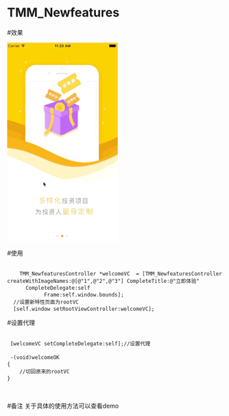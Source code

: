 # TMM_Newfeatures

#效果

![img](https://github.com/MethodName/TMM_Newfeatures/blob/master/2016-05-19%2011_43_22.gif)



#使用
```objc

    TMM_NewfeaturesController *welcomeVC  = [TMM_NewfeaturesController createWithImageNames:@[@"1",@"2",@"3"] CompleteTitle:@"立即体验"
      CompleteDelegate:self
            Frame:self.window.bounds];
  //设置新特性页面为rootVC
  [self.window setRootViewController:welcomeVC];

```

#设置代理
```objc

 [welcomeVC setCompleteDelegate:self];//设置代理
 
 -(void)welcomeOK
{
    //切回原来的rootVC
}

 
```

#备注
关于具体的使用方法可以查看demo






